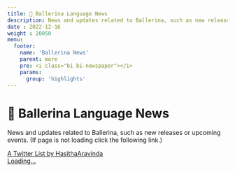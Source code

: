 ```yaml
---
title: 📰 Ballerina Language News
description: News and updates related to Ballerina, such as new releases or upcoming events.
date : 2022-12-16
weight : 20050
menu: 
  footer:
    name: 'Ballerina News'
    parent: more
    pre: <i class="bi bi-newspaper"></i>
    params:
      group: 'highlights'
---
```


# 📰 Ballerina Language News

News and updates related to Ballerina, such as new releases or upcoming events. (If page is not loading click the following link.)

<a class="twitter-timeline" href="https://twitter.com/HasithaAravinda/lists/1631324270159593475?ref_src=twsrc%5Etfw">
A Twitter List by HasithaAravinda 
<div class="spinner-border text-info" role="status">
    <span class="visually-hidden">Loading...</span>
  </div>
</a> <script async src="https://platform.twitter.com/widgets.js" charset="utf-8"></script>

